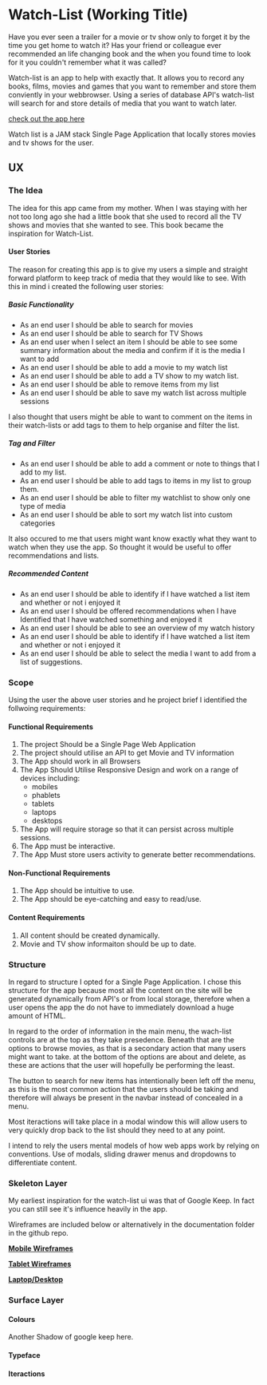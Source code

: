 # Watch-List (Working Title)

Have you ever seen a trailer for a movie or tv show only to forget it by the time you get home to watch it? Has your friend or colleague ever recommended an life changing book and the when you found time to look for it you couldn't remember what it was called? 

Watch-list is an app to help with exactly that. It allows you to record any books, films, movies and games that you want to remember and store them conviently in your webbrowser. Using a series of database API's watch-list will search for and store details of media that you want to watch later.

[check out the app here](https://kev20006.github.io/watchList/)

Watch list is a JAM stack Single Page Application that locally stores movies and tv shows for the user. 
 
## UX

### The Idea

The idea for this app came from my mother. When I was staying with her not too long ago she had a little book that she used to record all the TV shows and movies that she wanted to see. This book became the inspiration for Watch-List.

#### User Stories
The reason for creating this app is to give my users a simple and straight forward platform to keep track of media that they would like to see. With this in mind i created the following user stories:

##### Basic Functionality
* As an end user I should be able to search for movies
* As an end user I should be able to search for TV Shows
* As an end user when I select an item I should be able to see some summary information about the media and confirm if it is the media I want to add
* As an end user I should be able to add a movie to my watch list
* As an end user I should be able to add a TV show to my watch list.
* As an end user I should be able to remove items from my list
* As an end user I should be able to save my watch list across multiple sessions

I also thought that users might be able to want to comment on the items in their watch-lists or add tags to them to help organise and filter the list.

##### Tag and Filter 
* As an end user I should be able to add a comment or note to things that I add to my list.
* As an end user I should be able to add tags to items in my list to group them.
* As an end user I should be able to filter my watchlist to show only one type of media
* As an end user I should be able to sort my watch list into custom categories

It also occured to me that users might want know exactly what they want to watch when they use the app. So thought it would be useful to offer recommendations and lists.

##### Recommended Content 
* As an end user I should be able to identify if I have watched a list item and whether or not i enjoyed it
* As an end user I should be offered recommendations when I have Identified that I have watched something and enjoyed it
* As an end user I should be able to see an overview of my watch history
* As an end user I should be able to identify if I have watched a list item and whether or not i enjoyed it
* As an end user I should be able to select the media I want to add from a list of suggestions.


### Scope

Using the user the above user stories and he project brief I identified the follwoing requirements: 

#### Functional Requirements

1. The project Should be a Single Page Web Application
2. The project should utilise an API to get Movie and TV information
3. The App should work in all Browsers
4. The App Should Utilise Responsive Design and work on a range of devices including:
    * mobiles
    * phablets
    * tablets
    * laptops
    * desktops
5. The App will require storage so that it can persist across multiple sessions.
6. The App must be interactive.
7. The App Must store users activity to generate better recommendations.

#### Non-Functional Requirements

1. The App should be intuitive to use.
2. The App should be eye-catching and easy to read/use.

#### Content Requirements

1. All content should be created dynamically.
2. Movie and TV show informaiton should be up to date.

### Structure

In regard to structure I opted for a Single Page Application. I chose this structure for the app because most all the content on the site will be generated dynamically from API's or from local storage, therefore when a user opens the app the do not have to immediately download a huge amount of HTML.

In regard to the order of information in the main menu, the wach-list controls are at the top as they take presedence. Beneath that are the options to browse movies, as that is a secondary action that many users might want to take. at the bottom of the options are about and delete, as these are actions that the user will hopefully be performing the least.

The button to search for new items has intentionally been left off the menu, as this is the most common action that the users should be taking and therefore will always be present in the navbar instead of concealed in a menu.

Most iteractions will take place in a modal window this will allow users to very quickly drop back to the list should they need to at any point. 

I intend to rely the users mental models of how web apps work by relying on conventions. Use of modals, sliding drawer menus and dropdowns to differentiate content.

### Skeleton Layer

My earliest inspiration for the watch-list ui was that of Google Keep. In fact you can still see it's influence heavily in the app.

Wireframes are included below or alternatively in the documentation folder in the github repo.

[**Mobile Wireframes**]()

[**Tablet Wireframes**]()

[**Laptop/Desktop**]()

### Surface Layer

#### Colours

Another Shadow of google keep here. 

#### Typeface

#### Iteractions